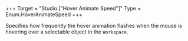 +++
Target = "Studio.["Hover Animate Speed"]"
Type = Enum.HoverAnimateSpeed
+++

Specifies how frequently the hover animation flashes when the mouse is hovering over a selectable object in the `Workspace`.